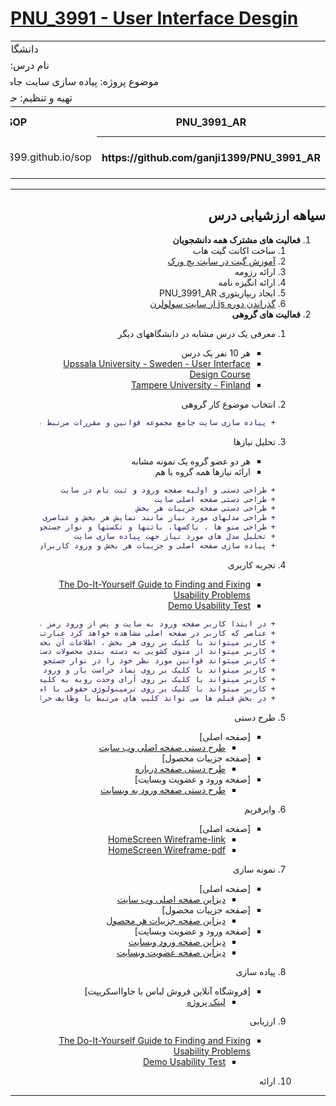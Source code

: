 # [PNU_3991 - User Interface Desgin](https://github.com/AliRazavi-edu/PNU_3991/blob/master/_BSc/UserInterfaceDesgin/README.md#TOC)
<div dir="rtl">
    
<table style="width:100%">

<tr>
<td colspan="6" align="center">دانشگاه پیام نور پاکدشت</td>
</tr>

  
<tr>
<td colspan="6"  align="center">نام درس: طراحی واسط کاربر</td>
</tr>

<tr>
<td colspan="6"  align="center"> موضوع پروژه: پیاده سازی سایت جامع قوانین و مقررات مرتبط با وظایف حراست ها </td>
</tr>

<tr>
<td colspan="6"   align="center">تهیه و تنظیم: حمید رضا گنجی ۹۷۰۱۸۳۴۸۰</td>
</tr>

<tr>
 <th  align="center">PNU_3991_AR</th>
 <th  align="center">SOP</th>
 <th  align="center">رزومه</th>
 <th  align="center">نام/نام خانوادگی</th>
 <th  align="center">شماره دانشجویی</th>
 <th  align="center">ردیف</th>
 </tr>
 
 <tr>
 <th  align="center">https://github.com/ganji1399/PNU_3991_AR</th>
 <td  align="center">https://ganji1399.github.io/sop/</td>
 <td  align="center">https://ganji1399.github.io/</td>
 <td  align="center">حمید رضا گنجی</td>
 <td  align="center">970183480</td>
 <td align="center">1</td>
 </tr>
 
</table>

-------------
##  سیاهه ارزشیابی درس

1. **فعالیت های مشترک همه دانشجویان**
    1. ساخت اکانت گیت هاب
    2. [آموزش گیت در سایت پچ ورک](http://jlord.us/patchwork/)
    3. ارائه رزومه
    4. ارائه انگیزه نامه
    5. ایجاد ریپازیتوری PNU_3991_AR
    6. [گذراندن دوره js از سایت سولولرن](http://Sololearn.com)
2. **فعالیت های گروهی**
    1. معرفی یک درس مشابه در دانشگاههای دیگر
        - هر 10 نفر یک درس
        - [Upssala University - Sweden - User Interface Design Course](https://www.uu.se/en/admissions/master/selma/kursplan/?kKod=2IV063)
        - [Tampere University - Finland ](https://trepo.tuni.fi/handle/10024/104835)

   2. انتخاب موضوع کار گروهی
        ```diff
        + پیاده سازی سایت جامع مجموعه قوانین و مقررات مرتبط با وظایف حراست ها
    3. تحلیل نیازها
        - هر دو عضو گروه یک نمونه مشابه
        - ارائه نیازها همه گروه با هم
        ```diff
        + طراحی دستی و اولیه صفحه ورود و ثبت نام در سایت 
        + طراحی دستی صفحه اصلی سایت
        + طراحی دستی صفحه جزییات هر بخش
        + طراحی مدلهای مورد نیاز مانند نمایش هر بخش و عناصری که برای هر بخش نمایش داده خواهد شد
        + طراحی منو ها ، باکسها، باتنها و تکستها و نوار جستجو
        + تحلیل مدل های مورد نیاز جهت پیاده سازی سایت
        + پیاده سازی صفحه اصلی و جزییات هر بخش و ورود کاربران با جاوا اسکریپت طبق دیزاین طراحی شده
    4. تجربه کاربری
        - [The Do-It-Yourself Guide to Finding and Fixing Usability Problems](http://www.sensible.com/rsme.html)
        - [Demo Usability Test](https://youtu.be/1UCDUOB_aS8)
        ```diff
        + در ابتدا کاربر صفحه ورود به سایت و پس از ورود رمز ، صفحه اصلی وب سایت را مشاهده خواهد کرد
        + عناصر که کاربر در صفحه اصلی مشاهده خواهد کرد عبارتند از دانستیهای حقوقی ، آنچه باید بدانیم ، گالری فیلم ، قرآن ، ترمینولوژی حقوقی ، پرسش و پاسخ خواهد بود
        + کاربر میتواند با کلیک بر روی هر بخش ، اطلاعات آن بخش را مشاهده کند
        + کاربر میتواند از منوی کشویی به دسته بندی محصولات دسترسی داشته باشید
        + کاربر میتواند قوانین مورد نظر خود را در نوار جستجو تایپ کند
        + کاربر میتواند با کلیک بر روی نماد حراست یار و ورود رمز وارد سایت شود
        + کاربر میتواند با کلیک بر روی آرای وحدت رویه به کلیه آرای صادره دسترسی داشته باشد
        + کاربر میتواند با کلیک بر روی ترمینولوژی حقوقی با اصطلاحات حقوقی آشنا شود
        + در بخش فیلم ها می تواند کلیپ های مرتبط با وظایف حراست ها را مشاهده نماید
        
    5. طرح دستی
        - [صفحه اصلی]
            - [طرح دستی صفحه اصلی وب سایت](https://ganji1399.github.io/main.jpg)
        - [صفحه جزییات محصول]   
            - [طرح دستی صفحه درباره](https://ganji1399.github.io/aboutt.jpg)
        - [صفحه ورود و عضویت وبسایت]   
            - [طرح دستی صفحه ورود به وبسایت](https://ganji1399.github.io/loggin.jpg)
    6. وایرفریم
         - [صفحه اصلی]
            - [HomeScreen Wireframe-link](https://docs.google.com/presentation/d/1GG3GNLeVq6BlbzQ_L1s5QKyXsvgFoEo-59zauqTFPSg/edit?usp=sharing)
            - [HomeScreen Wireframe-pdf](https://jabozaroid.github.io/wireframe/HomeScreen_wireframe.pdf)
       
    7. نمونه سازی
        - [صفحه اصلی]
            - [دیزاین صفحه اصلی وب سایت](https://jabozaroid.github.io/graphicdesign/home.pdf)
        - [صفحه جزییات محصول]   
            - [دیزاین صفحه جزییات هر محصول](https://jabozaroid.github.io/graphicdesign/details.pdf)
        - [صفحه ورود و عضویت وبسایت]   
            - [دیزاین صفحه ورود وبسایت](https://jabozaroid.github.io/graphicdesign/signin.pdf)
            - [دیزاین صفحه عضویت وبسایت](https://jabozaroid.github.io/graphicdesign/register.pdf)
    8. پیاده سازی
        - [فروشگاه آنلاین فروش لباس با جاوااسکریپت]
            - [لینک پروژه](https://github.com/JAbozarOid/jsamazona_full_ecommerce) 
    9. ارزیابی
        - [The Do-It-Yourself Guide to Finding and Fixing Usability Problems](http://www.sensible.com/rsme.html)
            - [Demo Usability Test](https://youtu.be/1UCDUOB_aS8)
    10. ارائه    

------------------------
</div>
